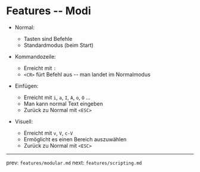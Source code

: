 
# Features -- Modi

* Normal:
    - Tasten sind Befehle
    - Standardmodus (beim Start)

* Kommandozeile:
    - Erreicht mit `:`
    - `<CR>` fürt Befehl aus -- man landet im Normalmodus

* Einfügen:
    - Erreicht mit `i`, `a`, `I`, `A`, `o`, `O` ...
    - Man kann normal Text eingeben
    - Zurück zu Normal mit `<ESC>`

* Visuell:
    - Erreicht mit `v`, `V`, `c-V`
    - Ermöglicht es einen Bereich auszuwählen
    - Zurück zu Normal mit `<ESC>`



-----
prev: `features/modular.md`
next: `features/scripting.md`
